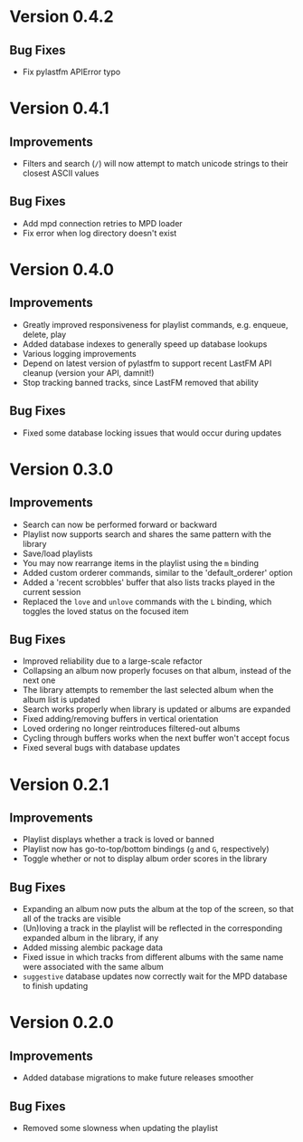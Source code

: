 Version 0.4.2
=============

Bug Fixes
---------
- Fix pylastfm APIError typo

Version 0.4.1
=============

Improvements
------------
- Filters and search (`/`) will now attempt to match unicode strings to their
  closest ASCII values

Bug Fixes
---------
- Add mpd connection retries to MPD loader
- Fix error when log directory doesn't exist

Version 0.4.0
=============

Improvements
------------
- Greatly improved responsiveness for playlist commands, e.g. enqueue, delete,
  play
- Added database indexes to generally speed up database lookups
- Various logging improvements
- Depend on latest version of pylastfm to support recent LastFM API cleanup
  (version your API, damnit!)
- Stop tracking banned tracks, since LastFM removed that ability

Bug Fixes
---------
- Fixed some database locking issues that would occur during updates


Version 0.3.0
=============

Improvements
------------
- Search can now be performed forward or backward
- Playlist now supports search and shares the same pattern with the library
- Save/load playlists
- You may now rearrange items in the playlist using the `m` binding
- Added custom orderer commands, similar to the 'default_orderer' option
- Added a 'recent scrobbles' buffer that also lists tracks played in the
  current session
- Replaced the `love` and `unlove` commands with the `L` binding, which toggles
  the loved status on the focused item

Bug Fixes
---------
- Improved reliability due to a large-scale refactor
- Collapsing an album now properly focuses on that album, instead of the next
  one
- The library attempts to remember the last selected album when the album list
  is updated
- Search works properly when library is updated or albums are expanded
- Fixed adding/removing buffers in vertical orientation
- Loved ordering no longer reintroduces filtered-out albums
- Cycling through buffers works when the next buffer won't accept focus
- Fixed several bugs with database updates


Version 0.2.1
=============

Improvements
------------
- Playlist displays whether a track is loved or banned
- Playlist now has go-to-top/bottom bindings (`g` and `G`, respectively)
- Toggle whether or not to display album order scores in the library

Bug Fixes
----------
- Expanding an album now puts the album at the top of the screen, so that
  all of the tracks are visible
- (Un)loving a track in the playlist will be reflected in the corresponding
  expanded album in the library, if any
- Added missing alembic package data
- Fixed issue in which tracks from different albums with the same name were
  associated with the same album
- `suggestive` database updates now correctly wait for the MPD database to
  finish updating


Version 0.2.0
=============

Improvements
-------------
- Added database migrations to make future releases smoother

Bug Fixes
----------
- Removed some slowness when updating the playlist

